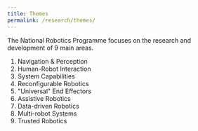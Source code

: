 ```yaml
---
title: Themes
permalink: /research/themes/
---
```

The National Robotics Programme focuses on the research and development of 9 main areas.

1. Navigation & Perception  
2. Human-Robot Interaction
3. System Capabilities
4. Reconfigurable Robotics
5. "Universal" End Effectors
6. Assistive Robotics
7. Data-driven Robotics
8. Multi-robot Systems
9. Trusted Robotics